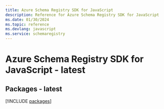 ```yaml
---
title: Azure Schema Registry SDK for JavaScript
description: Reference for Azure Schema Registry SDK for JavaScript
ms.date: 01/30/2024
ms.topic: reference
ms.devlang: javascript
ms.service: schemaregistry
---
```

# Azure Schema Registry SDK for JavaScript - latest
## Packages - latest
[!INCLUDE [packages](schema-registry-index.md)]